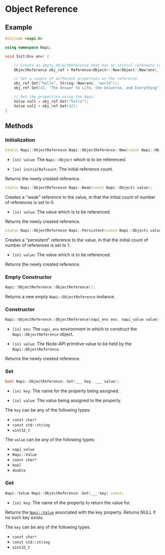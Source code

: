# Object Reference



## Example
```cpp
#include <napi.h>

using namespace Napi;

void Init(Env env) {

    // Create an empty ObjectReference that has an initial reference count of 2.
    ObjectReference obj_ref = Reference<Object>::New(Object::New(env), 2);

    // Set a couple of different properties on the reference.
    obj_ref.Set("hello", String::New(env, "world"));
    obj_ref.Set(42, "The Answer to Life, the Universe, and Everything");

    // Get the properties using the keys.
    Value val1 = obj_ref.Get("hello");
    Value val2 = obj_ref.Get(42);
}
```

## Methods

### Initialization

```cpp
static Napi::ObjectReference Napi::ObjectReference::New(const Napi::Object& value, uint32_t initialRefcount = 0);
```

* `[in] value`: The `Napi::Object` which is to be referenced.

* `[in] initialRefcount`: The initial reference count.

Returns the newly created reference.

```cpp
static Napi::ObjectReference Napi::Weak(const Napi::Object& value);
```

Creates a "weak" reference to the value, in that the initial count of number of references is set to 0.

* `[in] value`: The value which is to be referenced.

Returns the newly created reference.

```cpp
static Napi::ObjectReference Napi::Persistent(const Napi::Object& value);
```

Creates a "persistent" reference to the value, in that the initial count of number of references is set to 1.

* `[in] value`: The value which is to be referenced.

Returns the newly created reference.

### Empty Constructor

```cpp
Napi::ObjectReference::ObjectReference();
```

Returns a new _empty_ `Napi::ObjectReference` instance.

### Constructor

```cpp
Napi::ObjectReference::ObjectReference(napi_env env, napi_value value);
```

* `[in] env`: The `napi_env` environment in which to construct the `Napi::ObjectReference` object.

* `[in] value`: The Node-API primitive value to be held by the `Napi::ObjectReference`.

Returns the newly created reference.

### Set
```cpp
bool Napi::ObjectReference::Set(___ key, ___ value);
```

* `[in] key`: The name for the property being assigned.

* `[in] value`: The value being assigned to the property.

The `key` can be any of the following types:
- `const char*`
- `const std::string`
- `uint32_t`

The `value` can be any of the following types:
- `napi_value`
- `Napi::Value`
- `const char*`
- `bool`
- `double`

### Get

```cpp
Napi::Value Napi::ObjectReference::Get(___ key) const;
```

* `[in] key`: The name of the property to return the value for.

Returns the [`Napi::Value`](value.md) associated with the key property. Returns NULL if no such key exists.

The `key` can be any of the following types:
- `const char*`
- `const std::string`
- `uint32_t`

